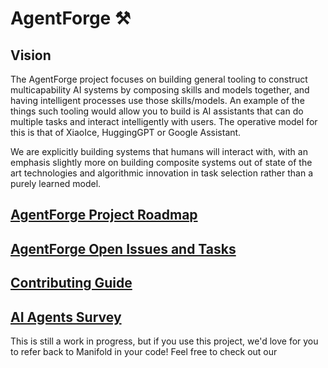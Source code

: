 # AgentForge ⚒️

## Vision

The AgentForge project focuses on building general tooling to construct multicapability AI systems by composing skills and models together, and having intelligent processes use those skills/models. An example of the things such tooling would allow you to build is AI assistants that can do multiple tasks and interact intelligently with users. The operative model for this is that of XiaoIce, HuggingGPT or Google Assistant. 

We are explicitly building systems that humans will interact with, with an emphasis slightly more on building composite systems out of state of the art technologies and algorithmic innovation in task selection rather than a purely learned model. 


## [AgentForge Project Roadmap](https://docs.google.com/document/d/1iL8iUkQHlh9X1hYP6N151OLJEJsZoslVsi1tePYhFcc/edit?usp=share_link)

## [AgentForge Open Issues and Tasks](https://github.com/orgs/ManifoldRG/projects/13)

## [Contributing Guide](https://github.com/ManifoldRG/AgentForge/blob/main/CONTRIBUTING.md)

## [AI Agents Survey](https://github.com/ManifoldRG/Manifold-KB/tree/main/agent-forge/survey)

This is still a work in progress, but if you use this project, we'd love for you to refer back to Manifold in your code! Feel free to check out our 
